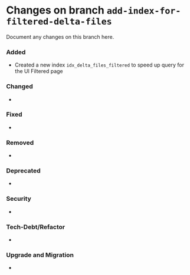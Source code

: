 # Changes on branch `add-index-for-filtered-delta-files`
Document any changes on this branch here.
### Added
- Created a new index `idx_delta_files_filtered` to speed up query for the UI Filtered page

### Changed
- 

### Fixed
- 

### Removed
- 

### Deprecated
- 

### Security
- 

### Tech-Debt/Refactor
- 

### Upgrade and Migration
- 
